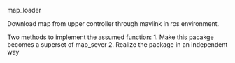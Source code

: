 map_loader

Download map from upper controller through mavlink in ros environment. 

Two methods to implement the assumed function: 1. Make this pacakge becomes a superset of map_sever
                                               2. Realize the package in an independent way